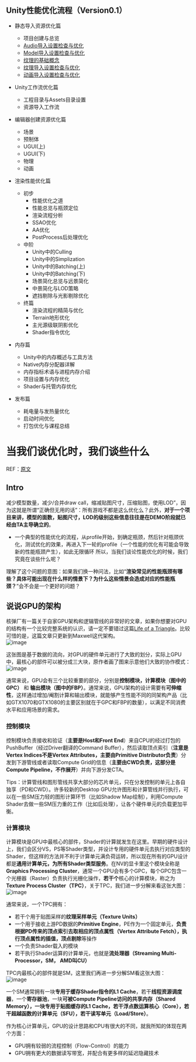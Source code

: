 ## Unity性能优化流程（Version0.1）
* 静态导入资源优化篇
  * 项目创建与总览
  * [Audio导入设置检查与优化](Pages/0.1Audio导入设置检查与优化.md)
  * [Model导入设置检查与优化](Pages/0.2Model导入设置检查与优化.md)
  * [纹理的基础概念](Pages/0.3纹理的基础概念.md)
  * [纹理导入设置检查与优化](Pages/0.4纹理导入设置检查与优化.md)
  * [动画导入设置检查与优化](Pages/0.5动画导入设置检查与优化.md)


* Unity工作流优化篇
  * 工程目录与Assets目录设置
  * 资源导入工作流


* 编辑器创建资源优化篇
  * 场景
  * 预制体
  * UGUI(上)
  * UGUI(下)
  * 物理
  * 动画


* 渲染性能优化篇
  * 初步
    * 性能优化之道
    * 性能总览与瓶颈定位
    * 渲染流程分析
    * SSAO优化
    * AA优化
    * PostProcess后处理优化
  * 中阶
    * Unity中的Culling
    * Unity中的Simplization
    * Unity中的Batching(上)
    * Unity中的Batching(下)
    * 场景简化总览与远景简化
    * 中景简化与LOD策略
    * 遮挡剔除与光影剔除优化
  * 终篇
    * 渲染流程的精简与优化
    * Terrain地形优化
    * 主光源级联阴影优化
    * Shader指令优化


* 内存篇
  * Unity中的内存概述与工具方法
  * Native内存分配器详解
  * 内存指标术语与进程内存介绍
  * 项目设置与内存优化
  * Shader与托管内存优化


* 发布篇
  * 耗电量与发热量优化
  * 启动时间优化
  * 打包优化与课程总结



# 当我们谈优化时，我们谈些什么
REF：[原文](https://zhuanlan.zhihu.com/p/68158277)

## Intro
减少模型数量，减少/合并draw call，缩减贴图尺寸，压缩贴图，使用LOD”，因为这就是所谓“正确但无用的话”：所有游戏不都是这么优化么？此外，**对于一个项目来讲，模型的面数，贴图尺寸，LOD的级别这些信息往往是在DEMO阶段就已经由TA主导确立的**。

* 一个典型的性能优化的流程，从profile开始，到确定瓶颈，然后针对瓶颈优化，测试优化的效果，再进入下一轮的profile（一个性能的优化有可能会导致新的性能瓶颈产生），如此无限循环
所以，当我们谈论性能优化的时候，我们究竟在谈些什么呢？

理解了这个问题的意图：如果我们换一种问法，比如“**渲染常见的性能瓶颈有哪些？具体可能出现在什么样的情景下？为什么这些情景会造成对应的性能瓶颈？**”会不会是一个更好的问题？

## 说说GPU的架构
核弹厂有一篇关于自家GPU架构和逻辑管线的非常好的文章，如果你想要对GPU的结构有一个比较完整系统的认识，请一定不要错过这篇[Life of a Triangle](https://developer.nvidia.com/content/life-triangle-nvidias-logical-pipeline)。比较可惜的是，这篇文章只更新到Maxwell这代架构。
<br>![image](https://github.com/ThereAreBearsComing/aBookOFtechArt/assets/74708198/c8b4ca9b-5440-438a-9e04-84d5acf46e80)

这张图是基于数据的流向，对GPU的硬件单元进行了大致的划分，实际上GPU中，最核心的部件可以被分成三大块，原作者画了图来示意他们大致的协作模式：
<br>![image](https://github.com/ThereAreBearsComing/aBookOFtechArt/assets/74708198/c1ed84c1-b30f-4bae-b756-6270366a43c4)

通常来说，GPU会有三个比较重要的部分，分别是**控制模块，计算模块（图中的GPC）** 和 **输出模块（图中的FBP）**。通常来说，GPU架构的设计需要有**可伸缩性**，这样通过增加/阉割计算和输出模块，就能够产生性能不同的同架构产品（比如GTX1070和GTX1080的主要区别就在于GPC和FBP的数量），以满足不同消费水平和应用场景的需求。

### 控制模块
控制模块负责接收和验证（**主要是Host和Front End**）来自CPU的经过打包的PushBuffer（经过Driver翻译的Command Buffer），然后读取顶点索引（**注意是Vertex Indices不是Vertex Attributes，主要由Primitive Distributor负责**）分发到下游管线或者读取Compute Grid的信息（**主要由CWD负责，这部分是Compute Pipeline，不作展开**）并向下游分发CTA。

Tips：计算管线和图形管线共享大部分的芯片单元，只在分发控制的单元上各自独享（PD和CWD）。许多较新的Desktop GPU允许图形和计算管线并行执行，可以在一些SM压力轻的图形计算环节（比如Shadow Map绘制），利用Compute Shader去做一些SM压力重的工作（比如后处理），让各个硬件单元的负载更加平衡。

### 计算模块
计算模块是GPU中最核心的部件，Shader的计算就发生在这里。早期的硬件设计上，我们会区分VS，PS等Shader类型，并设计专用的硬件单元去执行对应类型的Shader，但这样的方法并不利于计算单元满负荷运转，所以现在所有的GPU设计都是**通用计算单元，为所有Shader类型服务**。在NV的显卡里这个模块全称是**Graphics Processing Cluster**，通常一个GPU会有多个GPC，每个GPC包含一个光栅器（Raster）负责执行光栅化操作，**若干个**核心的计算模块，称之为**Texture Process Cluster（TPC）**，关于TPC，我们进一步分解来看这张大图：
<br>![image](https://github.com/ThereAreBearsComing/aBookOFtechArt/assets/74708198/92ef7051-5c6f-4125-b6b2-62d579c913b7)

通常来说，一个TPC拥有：
* 若干个用于贴图采样的**纹理采样单元（Texture Units）**
* 一个用于接收上游PD数据的**Primitive Engine**，PE作为一个固定单元，**负责根据PD传来的顶点索引去取相应的顶点属性（Vertex Attribute Fetch），执行顶点属性的插值，顶点剔除**等操作
* 一个负责Shader载入的模块
* 若干执行Shader运算的计算单元，也就是**流处理器（Streaming Multi-Processor，SM， AMD叫CU）**

TPC内最核心的部件就是SM，这里我们再进一步分解SM看这张大图：
<br>![image](https://github.com/ThereAreBearsComing/aBookOFtechArt/assets/74708198/1191195d-811f-478b-9d45-8e2a2c6fdf09)

一个SM通常拥有一块**专用于缓存Shader指令的L1 Cache**，若干**线程资源调度器**，一个**寄存器池**，一块**可被Compute Pipeline访问的共享内存（Shared Memory），一块专用于贴图缓存的L1 Cache，若干浮点数运算核心（Core），若干超越函数的计算单元（SFU），若干读写单元（Load/Store）**。

作为核心计算单元，GPU的设计思路和CPU有很大的不同，就我所知的体现在两个方面：
* GPU拥有较弱的流程控制（Flow-Control）的能力
* GPU拥有更大的数据读写带宽，并配合有更多样的延迟隐藏技术


